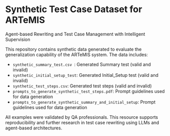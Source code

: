 # Synthetic Test Case Dataset for ARTeMIS
Agent-based Rewriting and Test Case Management with Intelligent Supervision

This repository contains synthetic data generated to evaluate the generalization capability of the ARTeMIS system. The data includes:

- `synthetic_summary_test.csv `: Generated Summary test (valid and invalid)
- `synthetic_initial_setup_test`: Generated Initial_Setup test (valid and invalid)
- `synthetic_test_steps.csv`: Generated test steps (valid and invalid)
- `prompts_to_generate_synthetic_test_steps.pdf`: Prompt guidelines used for data generation
- `prompts_to_generate_synthetic_summary_and_initial_setup`: Prompt guidelines used for data generation 

All examples were validated by QA professionals. This resource supports reproducibility and further research in test case rewriting using LLMs and agent-based architectures.

